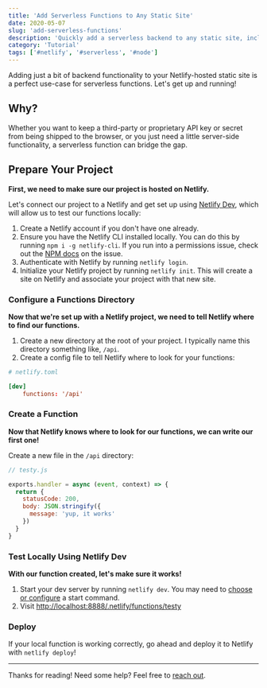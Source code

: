 ```yaml
---
title: 'Add Serverless Functions to Any Static Site'
date: 2020-05-07
slug: 'add-serverless-functions'
description: 'Quickly add a serverless backend to any static site, including React, Vue, or other SPA static sites.'
category: 'Tutorial'
tags: ['#netlify', '#serverless', '#node']
---
```


Adding just a bit of backend functionality to your Netlify-hosted static site is a perfect use-case for serverless functions. Let's get up and running!

## Why?

Whether you want to keep a third-party or proprietary API key or secret from being shipped to the browser, or you just need a little server-side functionality, a serverless function can bridge the gap.

## Prepare Your Project

**First, we need to make sure our project is hosted on Netlify.**

Let's connect our project to a Netlify and get set up using [Netlify Dev](https://www.netlify.com/products/dev/), which will allow us to test our functions locally:

1. Create a Netlify account if you don't have one already.
2. Ensure you have the Netlify CLI installed locally. You can do this by running `npm i -g netlify-cli`. If you run into a permissions issue, check out the [NPM docs](https://docs.npmjs.com/resolving-eacces-permissions-errors-when-installing-packages-globally) on the issue.
3. Authenticate with Netlify by running `netlify login`.
4. Initialize your Netlify project by running `netlify init`. This will create a site on Netlify and associate your project with that new site.

### Configure a Functions Directory

**Now that we're set up with a Netlify project, we need to tell Netlify where to find our functions.**

1. Create a new directory at the root of your project. I typically name this directory something like, `/api`.
2. Create a config file to tell Netlify where to look for your functions:

```toml
# netlify.toml

[dev]
    functions: '/api'
```

### Create a Function

**Now that Netlify knows where to look for our functions, we can write our first one!**

Create a new file in the `/api` directory:

```js
// testy.js

exports.handler = async (event, context) => {
  return {
    statusCode: 200,
    body: JSON.stringify({
      message: 'yup, it works'
    })
  }
}
```

### Test Locally Using Netlify Dev

**With our function created, let's make sure it works!**

1. Start your dev server by running `netlify dev`. You may need to [choose or configure](https://github.com/netlify/cli/blob/master/docs/netlify-dev.md#netlifytoml-dev-block) a start command.
2. Visit [http://localhost:8888/.netlify/functions/testy](http://localhost:8888/.netlify/functions/testy)

### Deploy

If your local function is working correctly, go ahead and deploy it to Netlify with `netlify deploy`!

---

Thanks for reading! Need some help? Feel free to [reach out](https://twitter.com/briansw).
